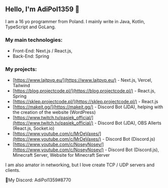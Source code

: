 ## Hello, I'm AdiPol1359 👋

I am a 16 yo programmer from Poland. I mainly write in Java, Kotlin, TypeScript and GoLang.

### My main technologies:
- Front-End: Next.js / React.js,
- Back-End: Spring

### My projects:
- [https://www.lajtpvp.eu/](https://www.lajtpvp.eu/) - Next.js, Vercel, Tailwind
- [https://blog.projectcode.pl/](https://blog.projectcode.pl/) - React.js, Spring
- [https://sklep.projectcode.pl/](https://sklep.projectcode.pl/) - React.js
- [https://makeit.gg/](https://makeit.gg/) - Discord Bot (JDA), helping with the creation of the website (WordPress)
- [https://www.twitch.tv/pasiek_official/](https://www.twitch.tv/pasiek_official/) - Discord Bot (JDA), OBS Allerts (React.js, Socket.io)
- [https://www.youtube.com/c/MrDeVaxes/](https://www.youtube.com/c/MrDeVaxes/) - Discord Bot (Discord.js)
- [https://www.youtube.com/c/NoseyNosey/](https://www.youtube.com/c/NoseyNosey/) - Discord Bot (Discord.js), Minecraft Server, Website for Minecraft Server

I am also amator in networking, but I love create TCP / UDP servers and clients.

📱My Discord: AdiPol1359#8770
